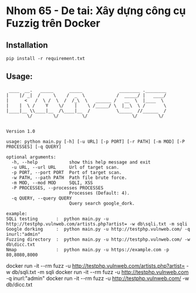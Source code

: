 # Nhom 65 - De tai: Xây dựng công cụ Fuzzig trên Docker
## Installation
```
pip install -r requirement.txt
```
## Usage:

```
 ____  __.   _____      _____              ________ .________
|    |/ _|  /     \    /  _  \            /  _____/ |   ____/
|      <   /  \ /  \  /  /_\  \   ______ /   __  \  |____  \ 
|    |  \ /    Y    \/    |    \ /_____/ \  |__\  \ /       \
|____|__ \\____|__  /\____|__  /          \_____  //______  /
        \/        \/         \/                 \/        \/            
                                                                 
                                                                Version 1.0

usage: python main.py [-h] [-u URL] [-p PORT] [-r PATH] [-m MOD] [-P PROCESSES] [-q QUERY]

optional arguments:
  -h, --help            show this help message and exit
  -u URL, --url URL     Url of target scan.
  -p PORT, --port PORT  Port of target scan.
  -w PATH, --path PATH  Path file brute force.
  -m MOD, --mod MOD     SQLI, XSS
  -P PROCESSES, --processes PROCESSES
                        Processes (Default: 4).
  -q QUERY, --query QUERY
                        Query search google_dork.

example:
SQLi testing       :  python main.py -u http://testphp.vulnweb.com/artists.php?artist= -w db\sqli.txt -m sqli
Google dorking     :  python main.py -u http://testphp.vulnweb.com/ -q inurl:"admin"
Fuzzing directory  :  python main.py -u http://testphp.vulnweb.com/ -w db\dicc.txt
Nmap               :  python main.py -u https://example.com -p 80,8080,8000
```

docker run -it --rm fuzz -u http://testphp.vulnweb.com/artists.php?artist= -w db/sqli.txt -m sqli
docker run -it --rm fuzz -u http://testphp.vulnweb.com -q inurl:"admin"
docker run -it --rm fuzz -u http://testphp.vulnweb.com/ -w db/dicc.txt